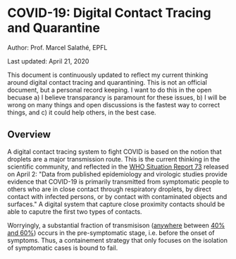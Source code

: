 # COVID-19: Digital Contact Tracing and Quarantine

Author: Prof. Marcel Salathé, EPFL

Last updated: April 21, 2020

This document is continuously updated to reflect my current thinking around digital contact tracing and quarantining. This is not an official document, but a personal record keeping. I want to do this in the open becuase a) I believe transparancy is paramount for these issues, b) I will be wrong on many things and open discussions is the fastest way to correct things, and c) it could help others, in the best case.

## Overview
A digital contact tracing system to fight COVID is based on the notion that droplets are a major transmission route. This is the current thinking in the scientific community, and reflected in the [WHO Situation Report 73](https://www.who.int/docs/default-source/coronaviruse/situation-reports/20200402-sitrep-73-covid-19.pdf?sfvrsn=5ae25bc7_6)  released on April 2: "Data from published epidemiology and virologic studies provide evidence that COVID-19 is primarily transmitted from symptomatic people to others who are in close contact through respiratory droplets, by direct contact with infected persons, or by contact with contaminated objects and surfaces." A digital system that capture close proximity contacts should be able to caputre the first two types of contacts.

Worryingly, a substantial fraction of transmisison ([anywhere](https://www.nature.com/articles/s41591-020-0869-5) between [40% and 60%](https://www.medrxiv.org/content/10.1101/2020.03.05.20031815v1)) occurs in the pre-symptomatic stage, i.e. before the onset of symptoms. Thus, a containement strategy that only focuses on the isolation of symptomatic cases is bound to fail.

